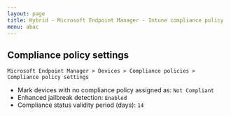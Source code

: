 ```yaml
---
layout: page
title: Hybrid - Microsoft Endpoint Manager - Intune compliance policy
menu: abac
---
```


## Compliance policy settings

`Microsoft Endpoint Manager > Devices > Compliance policies > Compliance policy settings`

* Mark devices with no compliance policy assigned as: `Not Compliant`
* Enhanced jailbreak detection: `Enabled`
* Compliance status validity period (days): `14`

